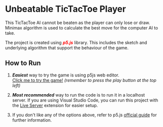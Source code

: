 # Unbeatable TicTacToe Player

This TicTacToe AI cannot be beaten as the player can only lose or draw. Minimax algorithm is used to calculate the best move for the computer AI to take.

The project is created using **<span style="color:red">_p5.js_</span>** library. This includes the sketch and underlying algorithm that support the behaviour of the game.

## How to Run

1. **_Easiest_** way to try the game is using p5js web editor.<br>
   [Click me to try the game!](https://editor.p5js.org/christopherlimoa/sketches/WOL3UvpU8) _(remember to press the play button at the top left)_

2. **_Most recommended_** way to run the code is to run it in a localhost server.
   If you are using Visual Studio Code, you can run this project with the [Live Server](https://marketplace.visualstudio.com/items?itemName=ritwickdey.LiveServer) extension for easier setup.
   <br>

3. If you don't like any of the options above, refer to p5.js [official guide](https://p5js.org/get-started/) for further information.
